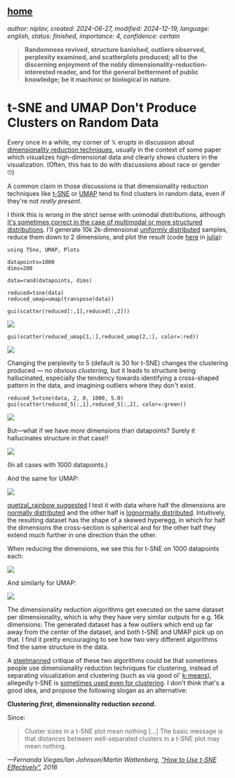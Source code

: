 [home](./index.md)
------------------

*author: niplav, created: 2024-06-27, modified: 2024-12-19, language: english, status: finished, importance: 4, confidence: certain*

> __Randomness revived, structure banished, outliers observed, perplexity
examined, and scatterplots produced; all to the discerning enjoyment of
the nobly dimensionality-reduction-interested reader, and for the general
betterment of public knowledge; be it machinic or biological in nature.__

t-SNE and UMAP Don't Produce Clusters on Random Data
======================================================

Every once in a while, my corner of 𝕏
erupts in discussion about [dimensionality reduction
techniques](https://en.wikipedia.org/wiki/Dimensionality_reduction_algorithm),
usually in the context of some paper which visualizes high-dimensional
data and clearly shows clusters in the visualization. (Often, this has
to do with discussions about race or gender 🙄)

A common claim in those discussions is that dimensionality reduction
techniques like [t-SNE](https://distill.pub/2016/misread-tsne/) or
[UMAP](https://en.wikipedia.org/wiki/Nonlinear_dimensionality_reduction#Uniform_manifold_approximation_and_projection)
tend to find clusters in random data, even if they're not *really
present*.

I think this is wrong in the strict sense
with unimodal distributions, although [it's
sometimes correct in the case of multimodal or more structured
distributions](https://stats.stackexchange.com/questions/263539/clustering-on-the-output-of-t-sne/264647).
I'll generate 10k 2k-dimensional [uniformly
distributed](https://en.wikipedia.org/wiki/Uniform_distribution)
samples, reduce them down to 2 dimensions, and plot
the result (code [here](./code/dimension/code.jl) in
[julia](https://en.wikipedia.org/wiki/Julia_programming_language)):

	using TSne, UMAP, Plots

	datapoints=1000
	dims=200

	data=rand(datapoints, dims)

	reduced=tsne(data)
	reduced_umap=umap(transpose(data))

	gui(scatter(reduced[:,1],reduced[:,2]))

![](./img/dimension/tsne_plot.png)

	gui(scatter(reduced_umap[1,:],reduced_umap[2,:], color=:red))

![](./img/dimension/umap_plot.png)

Changing the perplexity to 5 (default is 30 for t-SNE) changes
the clustering produced — no obvious *clustering*, but it leads to
structure being hallucinated, especially the tendency towards identifying
a cross-shaped pattern in the data, and imagining outliers where they
don't exist.

	reduced_5=tsne(data, 2, 0, 1000, 5.0)
	gui(scatter(reduced_5[:,1],reduced_5[:,2], color=:green))

![](./img/dimension/tsne_5_plot.png)

But—what if we have *more* dimensions than datapoints? Surely it
hallucinates structure in that case‼

![](./img/dimension/tsne_moredims.png)

(In all cases with 1000 datapoints.)

And the same for UMAP:

![](./img/dimension/umap_moredims.png)

[quetzal\_rainbow
suggested](https://x.com/quetzal_rainbow/status/1868307804702069173)
I test it with data where half the dimensions are [normally
distributed](https://en.wikipedia.org/wiki/Normal-distribution)
and the other half is [lognormally
distributed](https://en.wikipedia.org/wiki/Lognormal_Distribution).
Intuitively, the resulting dataset has the shape of a skewed hyperegg,
in which for half the dimensions the cross-section is spherical and for
the other half they extend much further in one direction than the other.

When reducing the dimensions, we see this for t-SNE on 1000 datapoints each:

![](./img/dimension/tsne_mixed_moredims.png)

And similarly for UMAP:

![](./img/dimension/umap_mixed_moredims.png)

The dimensionality reduction algorithms get executed on the same dataset
per dimensionality, which is why they have very similar outputs for
e.g. 16k dimensions: The generated dataset has a few outliers which end
up far away from the center of the dataset, and both t-SNE and UMAP pick
up on that. I find it pretty encouraging to see how two very different
algorithms find the same structure in the data.

A [steelmanned](https://en.wikipedia.org/wiki/Steelmanning)
critique of these two algorithms could be that sometimes people
use dimensionality reduction techniques for clustering, instead
of separating visualization and clustering (such as via good ol'
[k-means](https://en.wikipedia.org/wiki/K-means_Clustering)),
allegedly t-SNE is [sometimes used even for
clustering](https://en.wikipedia.org/wiki/Clustering_high-dimensional_data#Projection-based_clustering).
I don't think that's a good idea, and propose the following slogan as
an alternative:

__Clustering *first*, dimensionality reduction *second*.__

Since:

> Cluster sizes in a t-SNE plot mean nothing […]
The basic message is that distances between well-separated clusters in
a t-SNE plot may mean nothing.

*—Fernanda Viegas/Ian Johnson/Martin Wattenberg, [“How to Use t-SNE Effectively”](https://distill.pub/2016/misread-tsne/), 2016*
